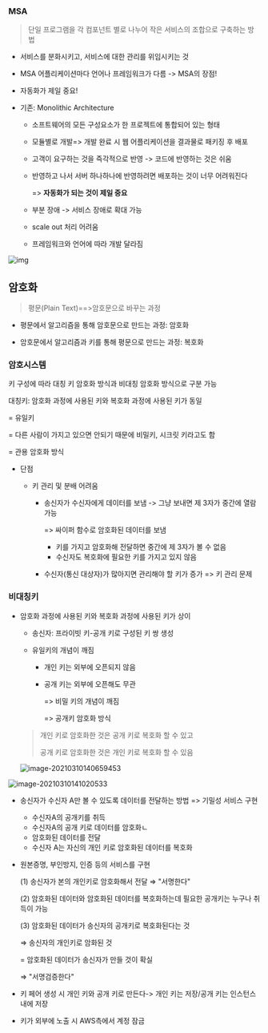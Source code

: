 ### MSA

> 단일 프로그램을 각 컴포넌트 별로 나누어 작은 서비스의 조합으로 구축하는 방법

- 서비스를 분화시키고, 서비스에 대한 관리를 위임시키는 것

- MSA 어플리케이션마다 언어나 프레임워크가 다름 -> MSA의 장점!

- 자동화가 제일 중요!

- 기존: Monolithic Architecture

  - 소프트웨어의 모든 구성요소가 한 프로젝트에 통합되어 있는 형태

  - 모듈별로 개발=> 개발 완료 시 웹 어플리케이션을 결과물로 패키징 후 배포
  - 고객이 요구하는 것을 즉각적으로 반영 -> 코드에 반영하는 것은 쉬움

  - 반영하고 나서 서버 하나하나에 반영하려면 배포하는 것이 너무 어려워진다

    => **자동화가 되는 것이 제일 중요**

  - 부분 장애 -> 서비스 장애로 확대 가능

  - scale out 처리 어려움

  - 프레임워크와 언어에 따라 개발 달라짐



![img](C:\Users\MIN\Downloads\img.jpg)







## 암호화

> 평문(Plain Text)==>암호문으로 바꾸는 과정



- 평문에서 알고리즘을 통해 암호문으로 만드는 과정: 암호화

- 암호문에서 알고리즘과 키를 통해 평문으로 만드는 과정: 복호화



### 암호시스템

키 구성에 따라 대칭 키 암호화 방식과 비대칭 암호화 방식으로 구분 가능

대칭키: 암호화 과정에 사용된 키와 복호화 과정에 사용된 키가 동일

= 유일키

= 다른 사람이 가지고 있으면 안되기 때문에 비밀키, 시크릿 키라고도 함

= 관용 암호화 방식

- 단점

  - 키 관리 및 분배 어려움

    - 송신자가 수신자에게 데이터를 보냄 -> 그냥 보내면 제 3자가 중간에 열람 가능

      => 싸이퍼 함수로 암호화된 데이터를 보냄

      - 키를 가지고 암호화해 전달하면 중간에 제 3자가 볼 수 없음
      - 수신자도 복호화에 필요한 키를 가지고 있지 않음

    - 수신자(통신 대상자)가 많아지면 관리해야 할 키가 증가 => 키 관리 문제



### 비대칭키

- 암호화 과정에 사용된 키와 복호화 과정에 사용된 키가 상이

  - 송신자: 프라이빗 키-공개 키로 구성된 키 쌍 생성

  - 유일키의 개념이 깨짐

    - 개인 키는 외부에 오픈되지 않음

    - 공개 키는 외부에 오픈해도 무관

      => 비밀 키의 개념이 깨짐

      => 공개키 암호화 방식

  > 개인 키로 암호화한 것은 공개 키로 복호화 할 수 있고
  >
  > 공개 키로 암호화한 것은 개인 키로 복호화 할 수 있음

  ![image-20210310140659453](C:\Users\MIN\AppData\Roaming\Typora\typora-user-images\image-20210310140659453.png)

  

![image-20210310141020533](C:\Users\MIN\AppData\Roaming\Typora\typora-user-images\image-20210310141020533.png)

- 송신자가 수신자 A만 볼 수 있도록 데이터를 전달하는 방법 => 기밀성 서비스 구현
  - 수신자A의 공개키를 취득
  - 수신자A의 공개 키로 데이터를 암호화ㄴ
  - 암호화된 데이터를 전달
  - 수신자 A는 자신의 개인 키로 암호화된 데이터를 복호화

- 원본증명, 부인방지, 인증 등의 서비스를 구현

  (1) 송신자가 본의 개인키로 암호화해서 전달 ⇒ "서명한다"

  (2) 암호화된 데이터와 암호화된 데이터를 복호화하는데 필요한 공개키는 누구나 취득이 가능

  (3) 암호화된 데이터가 송신자의 공개키로 복호화된다는 것   

  ⇒ 송신자의 개인키로 암화된 것

   = 암호화된 데이터가 송신자가 만들 것이 확실 

   ⇒ "서명검증한다"

  

- 키 페어 생성 시  개인 키와 공개 키로 만든다-> 개인 키는 저장/공개 키는 인스턴스 내에 저장
- 키가 외부에 노출 시 AWS측에서 계정 잠금

